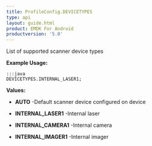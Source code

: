 ```yaml
---
title: ProfileConfig.DEVICETYPES
type: api
layout: guide.html
product: EMDK For Android
productversion: '5.0'
---
```



List of supported scanner device types
 
 

**Example Usage:**
	
	:::java	
	DEVICETYPES.INTERNAL_LASER1;


**Values:**

* **AUTO** -Default scanner device configured on device

* **INTERNAL_LASER1** -Internal laser

* **INTERNAL_CAMERA1** -Internal camera

* **INTERNAL_IMAGER1** -Internal imager





